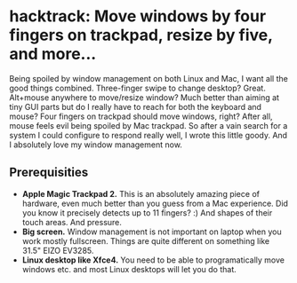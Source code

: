 # hacktrack: Move windows by four fingers on trackpad, resize by five, and more...
Being spoiled by window management on both Linux and Mac, I want all the good things combined. Three-finger swipe to change desktop? Great. Alt+mouse anywhere to move/resize window? Much better than aiming at tiny GUI parts but do I really have to reach for both the keyboard and mouse? Four fingers on trackpad should move windows, right? After all, mouse feels evil being spoiled by Mac trackpad. So after a vain search for a system I could configure to respond really well, I wrote this little goody. And I absolutely love my window management now.

## Prerequisities
* **Apple Magic Trackpad 2.** This is an absolutely amazing piece of hardware, even much better than you guess from a Mac experience. Did you know it precisely detects up to 11 fingers? :) And shapes of their touch areas. And pressure.
* **Big screen.** Window management is not important on laptop when you work mostly fullscreen. Things are quite different on something like 31.5" EIZO EV3285.
* **Linux desktop like Xfce4.** You need to be able to programatically move windows etc. and most Linux desktops will let you do that.

